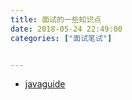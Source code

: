 ```yaml
---
title: 面试的一些知识点
date: 2018-05-24 22:49:00
categories: ["面试笔试"]


---
```


* [javaguide](https://snailclimb.gitee.io/javaguide/#/)
